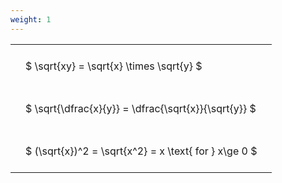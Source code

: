 ```yaml
---
weight: 1
---
```


<style type="text/css">
#T_9c953 th.col_heading {
  text-align: left;
  font-size: 1em;
}
#T_9c953 td {
  text-align: left;
  font-size: 1em;
  padding: 1.5em;
}
</style>
<table id="T_9c953">
  <thead>
  </thead>
  <tbody>
    <tr>
      <td id="T_9c953_row0_col0" class="data row0 col0" >$ \sqrt{xy} = \sqrt{x} \times \sqrt{y} $</td>
    </tr>
    <tr>
      <td id="T_9c953_row1_col0" class="data row1 col0" >$ \sqrt{\dfrac{x}{y}} = \dfrac{\sqrt{x}}{\sqrt{y}} $</td>
    </tr>
    <tr>
      <td id="T_9c953_row2_col0" class="data row2 col0" >$ (\sqrt{x})^2 = \sqrt{x^2} = x \text{ for } x\ge 0 $</td>
    </tr>
  </tbody>
</table>
